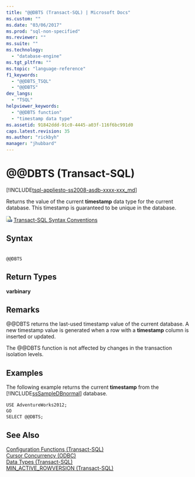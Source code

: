 ```yaml
---
title: "@@DBTS (Transact-SQL) | Microsoft Docs"
ms.custom: ""
ms.date: "03/06/2017"
ms.prod: "sql-non-specified"
ms.reviewer: ""
ms.suite: ""
ms.technology: 
  - "database-engine"
ms.tgt_pltfrm: ""
ms.topic: "language-reference"
f1_keywords: 
  - "@@DBTS_TSQL"
  - "@@DBTS"
dev_langs: 
  - "TSQL"
helpviewer_keywords: 
  - "@@DBTS function"
  - "timestamp data type"
ms.assetid: 91842ddd-91c0-4445-a03f-116f6bc991d0
caps.latest.revision: 35
ms.author: "rickbyh"
manager: "jhubbard"
---
```

# @@DBTS (Transact-SQL)
[!INCLUDE[tsql-appliesto-ss2008-asdb-xxxx-xxx_md](../../relational-databases/import-export/includes/tsql-appliesto-ss2008-asdb-xxxx-xxx-md.md)]

  Returns the value of the current **timestamp** data type for the current database. This timestamp is guaranteed to be unique in the database.  
  
 ![Topic link icon](../../database-engine/configure/windows/media/topic-link.gif "Topic link icon") [Transact-SQL Syntax Conventions](../../t-sql/language-elements/transact-sql-syntax-conventions-transact-sql.md)  
  
## Syntax  
  
```  
  
@@DBTS  
```  
  
## Return Types  
 **varbinary**  
  
## Remarks  
 @@DBTS returns the last-used timestamp value of the current database. A new timestamp value is generated when a row with a **timestamp** column is inserted or updated.  
  
 The @@DBTS function is not affected by changes in the transaction isolation levels.  
  
## Examples  
 The following example returns the current **timestamp** from the [!INCLUDE[ssSampleDBnormal](../../analysis-services/data-mining/includes/sssampledbnormal-md.md)] database.  
  
```  
USE AdventureWorks2012;  
GO  
SELECT @@DBTS;  
```  
  
## See Also  
 [Configuration Functions &#40;Transact-SQL&#41;](../../t-sql/functions/configuration-functions-transact-sql.md)   
 [Cursor Concurrency &#40;ODBC&#41;](../../relational-databases/native-client-odbc-cursors/properties/cursor-concurrency-odbc.md)   
 [Data Types &#40;Transact-SQL&#41;](../../t-sql/data-types/data-types-transact-sql.md)   
 [MIN_ACTIVE_ROWVERSION &#40;Transact-SQL&#41;](../../t-sql/functions/min-active-rowversion-transact-sql.md)  
  
  